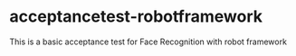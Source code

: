 # acceptancetest-robotframework
This is a basic acceptance test for Face Recognition with robot framework
